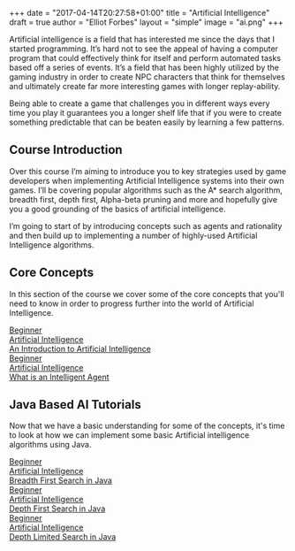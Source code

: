 +++
date = "2017-04-14T20:27:58+01:00"
title = "Artificial Intelligence"
draft = true
author = "Elliot Forbes"
layout = "simple"
image = "ai.png"
+++

<p>Artificial intelligence is a field that has interested me since the days that I started programming. It’s hard not to see the appeal of having a computer program that could effectively think for itself and perform automated tasks based off a series of events. It’s a field that has been highly utilized by the gaming industry in order to create NPC characters that think for themselves and ultimately create far more interesting games with longer replay-ability. </p>

<p>Being able to create a game that challenges you in different ways every time you play it guarantees you a longer shelf life that if you were to create something predictable that can be beaten easily by learning a few patterns.</p>

<h2>Course Introduction</h2>

<p>Over this course I’m aiming to introduce you to key strategies used by game developers when implementing Artificial Intelligence systems into their own games. I’ll be covering popular algorithms such as the A* search algorithm, breadth first, depth first,  Alpha-beta pruning and more and hopefully give you a good grounding of the basics of artificial intelligence.</p>

<p>I’m going to start of by introducing concepts such as agents and rationality and then build up to implementing a number of highly-used Artificial Intelligence algorithms. </p>

## Core Concepts

In this section of the course we cover some of the core concepts that you'll need to know in order to progress further into the world of Artificial Intelligence.

<div class="row">
  <div class="col l6">
      <a href="/post/general/artificial-intelligence/introduction-to-artificial-intelligence/" class="blog-list-article">
          <div class="blog-list-article-date">Beginner</div> 
          <div class="blog-list-article-category">Artificial Intelligence</div>
          <div class="blog-list-article-content">
              <div class="blog-list-article-title">An Introduction to Artificial Intelligence</div>
               <!-- <div class="blog-list-article-excerpt"></div>  -->
          </div>
      </a>
  </div>
  <div class="col l6">
      <a href="/post/general/artificial-intelligence/what-is-intelligent-agent/" class="blog-list-article">
          <div class="blog-list-article-date">Beginner</div> 
          <div class="blog-list-article-category">Artificial Intelligence</div>
          <div class="blog-list-article-content">
              <div class="blog-list-article-title">What is an Intelligent Agent</div>
                <!-- <div class="blog-list-article-excerpt"></div>   -->
          </div>
      </a>
  </div>
</div>

## Java Based AI Tutorials

Now that we have a basic understanding for some of the concepts, it's time to look at how we can implement some basic Artificial intelligence algorithms using Java.

<div class="row">
  <div class="col l6">
      <a href="/post/general/artificial-intelligence/breadth-first-search-java/" class="blog-list-article">
          <div class="blog-list-article-date">Beginner</div> 
          <div class="blog-list-article-category">Artificial Intelligence</div>
          <div class="blog-list-article-content">
              <div class="blog-list-article-title">Breadth First Search in Java</div>
                <!-- <div class="blog-list-article-excerpt"></div>   -->
          </div>
      </a>
  </div>
  <div class="col l6">
      <a href="/post/general/artificial-intelligence/depth-first-search/" class="blog-list-article">
          <div class="blog-list-article-date">Beginner</div> 
          <div class="blog-list-article-category">Artificial Intelligence</div>
          <div class="blog-list-article-content">
              <div class="blog-list-article-title">Depth First Search in Java</div>
                <!-- <div class="blog-list-article-excerpt"></div>   -->
          </div>
      </a>
  </div>
  <div class="col l6">
      <a href="/post/general/artificial-intelligence/depth-limited-search-in-java/" class="blog-list-article">
          <div class="blog-list-article-date">Beginner</div> 
          <div class="blog-list-article-category">Artificial Intelligence</div>
          <div class="blog-list-article-content">
              <div class="blog-list-article-title">Depth Limited Search in Java</div>
                <!-- <div class="blog-list-article-excerpt"></div>   -->
          </div>
      </a>
  </div>
</div>



 
